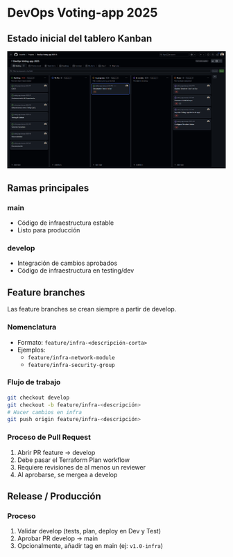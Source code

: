 # DevOps Voting-app 2025

## Estado inicial del tablero Kanban

![Estado inicial del Kanban](docs/initial-kanban.png)

## Ramas principales

### main

- Código de infraestructura estable
- Listo para producción

### develop

- Integración de cambios aprobados
- Código de infraestructura en testing/dev

## Feature branches

Las feature branches se crean siempre a partir de develop.

### Nomenclatura

- Formato: `feature/infra-<descripción-corta>`
- Ejemplos:
  - `feature/infra-network-module`
  - `feature/infra-security-group`

### Flujo de trabajo

```bash
git checkout develop
git checkout -b feature/infra-<descripción>
# Hacer cambios en infra
git push origin feature/infra-<descripción>
```

### Proceso de Pull Request

1. Abrir PR feature → develop
2. Debe pasar el Terraform Plan workflow
3. Requiere revisiones de al menos un reviewer
4. Al aprobarse, se mergea a develop

## Release / Producción

### Proceso

1. Validar develop (tests, plan, deploy en Dev y Test)
2. Aprobar PR develop → main
3. Opcionalmente, añadir tag en main (ej: `v1.0-infra`)
